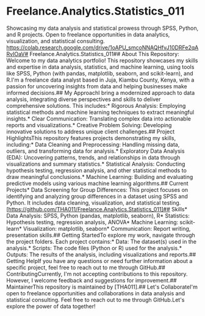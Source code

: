 # Freelance.Analytics.Statistics_011
Showcasing my data analysis and statistical prowess through SPSS, Python, and R projects. Open to freelance opportunities in data analytics, visualization, and statistical consulting.
https://colab.research.google.com/drive/1oAPU_smcoNNAQHfvJ10DRFe2qARvIOaV# 
Freelance.Analytics.Statistics_011## 
About This Repository:
Welcome to my data analytics portfolio! This repository showcases my skills and expertise in data analysis, statistics, and machine learning, using tools like SPSS, Python (with pandas, matplotlib, seaborn, and scikit-learn), and R.I'm a freelance data analyst based in Juja, Kiambu County, Kenya, with a passion for uncovering insights from data and helping businesses make informed decisions.## My ApproachI bring a modernized approach to data analysis, integrating diverse perspectives and skills to deliver comprehensive solutions. This includes:* Rigorous Analysis: Employing statistical methods and machine learning techniques to extract meaningful insights.* Clear Communication: Translating complex data into actionable reports and visualizations.* Creative Problem Solving: Developing innovative solutions to address unique client challenges.## Project HighlightsThis repository features projects demonstrating my skills, including:* Data Cleaning and Preprocessing: Handling missing data, outliers, and transforming data for analysis.* Exploratory Data Analysis (EDA): Uncovering patterns, trends, and relationships in data through visualizations and summary statistics.* Statistical Analysis: Conducting hypothesis testing, regression analysis, and other statistical methods to draw meaningful conclusions.* Machine Learning: Building and evaluating predictive models using various machine learning algorithms.## Current Projects* Data Screening for Group Differences: This project focuses on identifying and analyzing group differences in a dataset using SPSS and Python. It includes data cleaning, visualization, and statistical testing. [https://github.com/THA011/Freelance.Analytics.Statistics_011]## Skills* Data Analysis: SPSS, Python (pandas, matplotlib, seaborn), R* Statistics: Hypothesis testing, regression analysis, ANOVA* Machine Learning: scikit-learn* Visualization: matplotlib, seaborn* Communication: Report writing, presentation skills.## Getting StartedTo explore my work, navigate through the project folders. Each project contains:* Data: The dataset(s) used in the analysis.* Scripts: The code files (Python or R) used for the analysis.* Outputs: The results of the analysis, including visualizations and reports.## Getting HelpIf you have any questions or need further information about a specific project, feel free to reach out to me through GitHub.## ContributingCurrently, I'm not accepting contributions to this repository. However, I welcome feedback and suggestions for improvement.## MaintainerThis repository is maintained by [THA011].## Let's CollaborateI'm open to freelance opportunities and collaborations in data analysis and statistical consulting. Feel free to reach out to me through GitHub.Let's explore the power of data together!
